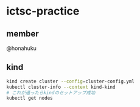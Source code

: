 # ictsc-practice
## member
@honahuku

## kind
```bash
kind create cluster --config=cluster-config.yml
kubectl cluster-info --context kind-kind
# これが通ったらkindのセットアップ成功
kubectl get nodes
```
